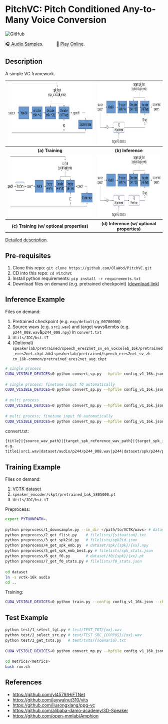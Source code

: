 # PitchVC: Pitch Conditioned Any-to-Many Voice Conversion

![GitHub](https://img.shields.io/github/license/OlaWod/PitchVC)

[🎧 Audio Samples](https://olawod.github.io/PitchVC-demo/).
$\quad\quad$
[🤗 Play Online](https://huggingface.co/spaces/OlaWod/PitchVC).

## Description
A simple VC framework.

<table style="width:100%">
  <tr>
    <td><img src="./resources/train.png" alt="training" height="200"></td>
    <td><img src="./resources/infer.png" alt="inference" height="200"></td>
  </tr>
  <tr>
    <th>(a) Training</th>
    <th>(b) Inference</th>
  </tr>
  <tr>
    <td><img src="./resources/train-o.png" alt="training-o" height="200"></td>
    <td><img src="./resources/infer-o.png" alt="inference-o" height="200"></td>
  </tr>
  <tr>
    <th>(c) Training (w/ optional properties)</th>
    <th>(d) Inference (w/ optional properties)</th>
  </tr>
</table>

[Detailed description](Description.md).

## Pre-requisites
1. Clone this repo: `git clone https://github.com/OlaWod/PitchVC.git`
2. CD into this repo: `cd PitchVC`
3. Install python requirements: `pip install -r requirements.txt`
4. Download files on demand (e.g. pretrained checkpoint) ([download link](https://1drv.ms/f/s!AnvukVnlQ3ZTmK9VGwAn4ES00GS96w?e=4A9xuz))

## Inference Example
Files on demand:
1. Pretrained checkpoint (e.g. `exp/default/g_00700000`)
2. Source wavs (e.g. `src1.wav`) and target wavs&embs (e.g. `p244_008.wav`&`p244_008.npy`) in `convert.txt`
3. `Utils/JDC/bst.t7`
4. (Optional) `speakerlab/pretrained/speech_eres2net_sv_en_voxceleb_16k/pretrained_eres2net.ckpt` and `speakerlab/pretrained/speech_eres2net_sv_zh-cn_16k-common/pretrained_eres2net_aug.ckpt`

```bash
# single process
CUDA_VISIBLE_DEVICES=0 python convert_sp.py --hpfile config_v1_16k.json --ptfile exp/default/g_00700000 --txtpath convert.txt --outdir outputs/test

# single process; finetune input f0 automatically
CUDA_VISIBLE_DEVICES=0 python convert_sp.py --hpfile config_v1_16k.json --ptfile exp/default/g_00700000 --txtpath convert.txt --outdir outputs/test --search

# multi process
CUDA_VISIBLE_DEVICES=0 python convert_mp.py --hpfile config_v1_16k.json --ptfile exp/default/g_00700000 --txtpath convert.txt --outdir outputs/test --n_processes 6

# multi process; finetune input f0 automatically
CUDA_VISIBLE_DEVICES=0 python convert_mp.py --hpfile config_v1_16k.json --ptfile exp/default/g_00700000 --txtpath convert.txt --outdir outputs/test --n_processes 6 --search
```

convert.txt:
```txt
{title}|{source_wav_path}|{target_spk_reference_wav_path}|{target_spk_id}|{target_spk_reference_embedding_path}
e.g.
title1|src1.wav|dataset/audio/p244/p244_008.wav|p244|dataset/spk/p244/p244_008.npy
```

## Training Example
Files on demand:
1. [VCTK](https://datashare.ed.ac.uk/handle/10283/3443) dataset
2. `speaker_encoder/ckpt/pretrained_bak_5805000.pt`
3. `Utils/JDC/bst.t7`

Preprocess:
```bash
export PYTHONPATH=.

python preprocess/1_downsample.py --in_dir </path/to/VCTK/wavs> # dataset/vctk-16k/{spk}/{xx}.wav
python preprocess/2_get_flist.py    # filelists/{situation}.txt
python preprocess/3_get_spk2id.py   # filelists/spk2id.json
python preprocess/4_get_spk_emb.py  # dataset/spk/{spk}/{xx}.npy
python preprocess/5_get_spk_emb_best.py # filelists/spk_stats.json
python preprocess/6_get_f0.py       # dataset/f0/{spk}/{xx}.pt
python preprocess/7_get_f0_stats.py # filelists/f0_stats.json

cd dataset
ln -s vctk-16k audio
cd ..
```

Training:
```bash
CUDA_VISIBLE_DEVICES=0 python train.py --config config_v1_16k.json --checkpoint_path exp/test
```

## Test Example
```bash
python test/1_select_tgt.py # test/TEST_TGT/{xx}.wav
python test/2_select_src.py # test/TEST_SRC_{CORPUS}/{xx}.wav
python test/3_get_txts.py   # test/txts/{scenario}.txt

CUDA_VISIBLE_DEVICES=0 python convert_mp.py --hpfile config_v1_16k.json --ptfile exp/default/g_00700000 --txtpath test/txts/<scenario>.txt --outdir outputs/<scenario> --n_processes 6 --search

cd metrics/<metrics>
bash run.sh
```

## References
- https://github.com/yl4579/HiFTNet
- https://github.com/jaywalnut310/vits
- https://github.com/liusongxiang/ppg-vc
- https://github.com/alibaba-damo-academy/3D-Speaker
- https://github.com/open-mmlab/Amphion
